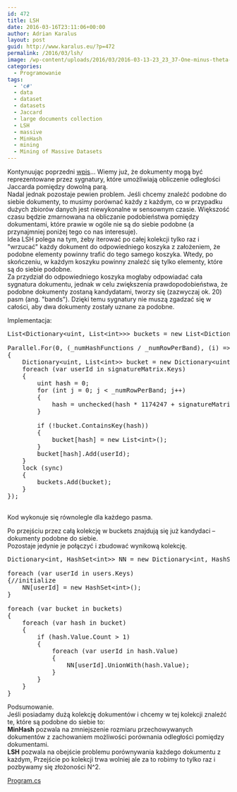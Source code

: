 ```yaml
---
id: 472
title: LSH
date: 2016-03-16T23:11:06+00:00
author: Adrian Karalus
layout: post
guid: http://www.karalus.eu/?p=472
permalink: /2016/03/lsh/
image: /wp-content/uploads/2016/03/2016-03-13-23_23_37-One-minus-theta-over-pi-vs-cos-of-theta-Locality-sensitive-hashing-Wikipedia-250x180.png
categories:
  - Programowanie
tags:
  - 'c#'
  - data
  - dataset
  - datasets
  - Jaccard
  - large documents collection
  - LSH
  - massive
  - MinHash
  - mining
  - Mining of Massive Datasets
---
```

Kontynuując poprzedni <a href="http://www.karalus.eu/2016/03/minhash/" target="_blank">wpis</a>&#8230; Wiemy już, że dokumenty mogą być reprezentowane przez sygnatury, które umożliwiają obliczenie odległości Jaccarda pomiędzy dowolną parą.  
Nadal jednak pozostaje pewien problem. Jeśli chcemy znaleźć podobne do siebie dokumenty, to musimy porównać każdy z każdym, co w przypadku dużych zbiorów danych jest niewykonalne w sensownym czasie. Większość czasu będzie zmarnowana na obliczanie podobieństwa pomiędzy dokumentami, które prawie w ogóle nie są do siebie podobne (a przynajmniej poniżej tego co nas interesuje).  
Idea LSH polega na tym, żeby iterować po całej kolekcji tylko raz i "wrzucać" każdy dokument do odpowiedniego koszyka z założeniem, że podobne elementy powinny trafić do tego samego koszyka. Wtedy, po skończeniu, w każdym koszyku powinny znaleźć się tylko elementy, które są do siebie podobne.  
Za przydział do odpowiedniego koszyka mogłaby odpowiadać cała sygnatura dokumentu, jednak w celu zwiększenia prawdopodobieństwa, że podobne dokumenty zostaną kandydatami, tworzy się (zazwyczaj ok. 20) pasm (ang. "bands"). Dzięki temu sygnatury nie muszą zgadzać się w całości, aby dwa dokumenty zostały uznane za podobne.

Implementacja:

<pre class="brush: csharp; title: ; notranslate" title="">List&lt;Dictionary&lt;uint, List&lt;int&gt;&gt;&gt; buckets = new List&lt;Dictionary&lt;uint, List&lt;int&gt;&gt;&gt;();

Parallel.For(0, (_numHashFunctions / _numRowPerBand), (i) =&gt;
{
    Dictionary&lt;uint, List&lt;int&gt;&gt; bucket = new Dictionary&lt;uint, List&lt;int&gt;&gt;();
    foreach (var userId in signatureMatrix.Keys)
    {
        uint hash = 0;
        for (int j = 0; j &lt; _numRowPerBand; j++)
        {
            hash = unchecked(hash * 1174247 + signatureMatrix[userId][_numRowPerBand * i + j]);
        }

        if (!bucket.ContainsKey(hash))
        {
            bucket[hash] = new List&lt;int&gt;();
        }
        bucket[hash].Add(userId);
    }
    lock (sync)
    {
        buckets.Add(bucket);
    }
});
</pre>

&nbsp;  
Kod wykonuje się równolegle dla każdego pasma.

Po przejściu przez całą kolekcję w buckets znajdują się już kandydaci &#8211; dokumenty podobne do siebie.  
Pozostaje jedynie je połączyć i zbudować wynikową kolekcję.

<pre class="brush: csharp; title: ; notranslate" title="">Dictionary&lt;int, HashSet&lt;int&gt;&gt; NN = new Dictionary&lt;int, HashSet&lt;int&gt;&gt;();

foreach (var userId in users.Keys)
{//initialize
    NN[userId] = new HashSet&lt;int&gt;();
}

foreach (var bucket in buckets)
{
    foreach (var hash in bucket)
    {
        if (hash.Value.Count &gt; 1)
        {
            foreach (var userId in hash.Value)
            {
                NN[userId].UnionWith(hash.Value);
            }
        }
    }
}
</pre>

Podsumowanie.  
Jeśli posiadamy dużą kolekcję dokumentów i chcemy w tej kolekcji znaleźć te, które są podobne do siebie to:  
**MinHash** pozwala na zmniejszenie rozmiaru przechowywanych dokumentów z zachowaniem możliwości porównania odległości pomiędzy dokumentami.  
**LSH** pozwala na obejście problemu porównywania każdego dokumentu z każdym, Przejście po kolekcji trwa wolniej ale za to robimy to tylko raz i pozbywamy się złożoności N^2.

<a href="http://www.karalus.eu/wp-content/uploads/2016/03/Program.zip" target="_blank">Program.cs</a>